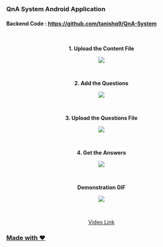 ### QnA System Android Application 

#### Backend Code : https://github.com/tanishq9/QnA-System

<br>

<p align="center">
  <b>1. Upload the Content File</b>
</p> 
<p align="center">
  <img src="https://user-images.githubusercontent.com/35667308/70454409-62b88100-1ad0-11ea-9d2e-617358b32261.jpg">  
</p>
<br>

<p align="center">
  <b>2. Add the Questions</b>
</p> 
<p align="center">
  <img src="https://user-images.githubusercontent.com/35667308/70454407-621fea80-1ad0-11ea-8a19-8817b788a63a.jpg">  
</p>
<br>

<p align="center">
  <b>3. Upload the Questions File</b>
</p> 
<p align="center">
  <img src="https://user-images.githubusercontent.com/35667308/70454405-621fea80-1ad0-11ea-90ca-da5534f1f177.jpg">  
</p>
<br>

<p align="center">
  <b>4. Get the Answers</b>
</p> 
<p align="center">
  <img src="https://user-images.githubusercontent.com/35667308/70454410-62b88100-1ad0-11ea-89f1-44bef0efc69b.jpg">  
</p>
<br>

<p align="center">
  <b>Demonstration GIF</b>
</p>
<p align="center">
  <img src="https://user-images.githubusercontent.com/35667308/70457873-fab96900-1ad6-11ea-9314-d69081d96c98.gif">  
</p>
<br>
<p align="center">
  <a href="https://www.youtube.com/watch?v=VQOaiabFpR0">Video Link</b>
</p>


### Made with :heart:





